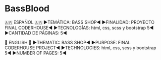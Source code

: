 # BassBlood

🇦🇷 ESPAÑOL 🇦🇷
▶️TEMÁTICA: BASS SHOP◀️
▶️FINALIDAD: PROYECTO FINAL CODERHOUSE◀️
▶️TECNOLOGÍAS: html, css, scss y bootstrap 5◀️
▶️CANTIDAD DE PÁGINAS: 5◀️

🏴󠁧󠁢󠁥󠁮󠁧󠁿 ENGLISH󠁮󠁧󠁿 🏴󠁧󠁢󠁥󠁮󠁧󠁿
▶️THEMATIC: BASS SHOP◀️
▶️PURPOSE: FINAL CODERHOUSE PROJECT◀️
▶️TECHNOLOGIES: html, css, scss y bootstrap 5◀️
▶️NUMBER OF PAGES: 5◀️
